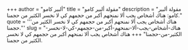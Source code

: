 +++
author = "ألبير كامو"
title = "مقولة ألبير كامو"
description = "مقولة ألبير كامو: هناك أشخاص يجب ألا نمنحهم أكبر من حجمهم كي لا نخسر الكثير من حجمنا."
quote = '''هناك أشخاص يجب ألا نمنحهم أكبر من حجمهم كي لا نخسر الكثير من حجمنا.''' 
slug = "هناك-أشخاص-يجب-ألا-نمنحهم-أكبر-من-حجمهم-كي-لا-نخسر-الكثير-من-حجمنا"
+++
هناك أشخاص يجب ألا نمنحهم أكبر من حجمهم كي لا نخسر الكثير من حجمنا.
